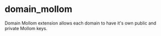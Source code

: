 # domain_mollom
Domain Mollom extension allows each domain to have it's own public and private Mollom keys.
